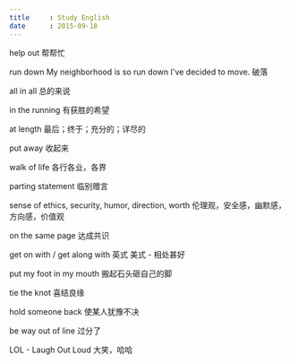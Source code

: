 ```yaml
---
title     : Study English
date      : 2015-09-18
---
```


help out
帮帮忙

run down
My neighborhood is so run down I've decided to move.
破落

all in all
总的来说

in the running
有获胜的希望

at length
最后；终于；充分的；详尽的

put away
收起来

walk of life
各行各业，各界

parting statement
临别赠言

sense of ethics, security, humor, direction, worth
伦理观，安全感，幽默感，方向感，价值观

on the same page
达成共识

get on with / get along with
英式           美式 - 相处甚好

put my foot in my mouth
搬起石头砸自己的脚

tie the knot
喜结良缘

hold someone back
使某人犹豫不决

be way out of line
过分了

LOL - Laugh Out Loud
大笑，哈哈
